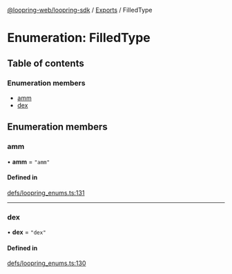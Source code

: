 [@loopring-web/loopring-sdk](../README.md) / [Exports](../modules.md) / FilledType

# Enumeration: FilledType

## Table of contents

### Enumeration members

- [amm](FilledType.md#amm)
- [dex](FilledType.md#dex)

## Enumeration members

### amm

• **amm** = `"amm"`

#### Defined in

[defs/loopring_enums.ts:131](https://github.com/Loopring/loopring_sdk/blob/acbd5a2/src/defs/loopring_enums.ts#L131)

___

### dex

• **dex** = `"dex"`

#### Defined in

[defs/loopring_enums.ts:130](https://github.com/Loopring/loopring_sdk/blob/acbd5a2/src/defs/loopring_enums.ts#L130)
